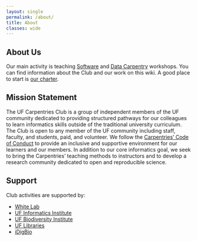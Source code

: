 ```yaml
---
layout: single
permalink: /about/
title: About
classes: wide
---
```


## About Us
Our main activity is teaching [Software](https://software-carpentry.org/) and [Data Carpentry](http://www.datacarpentry.org/) workshops. You can find information about the Club and our work on this wiki. A good place to start is [our charter](https://uf-carpentry.github.io/website/charter/).

## Mission Statement
The UF Carpentries Club is a group of independent members of the UF community dedicated to providing structured pathways for our colleagues to learn informatics skills outside of the traditional university curriculum. The Club is open to any member of the UF community including staff, faculty, and students, paid, and volunteer. We follow the [Carpentries’ Code of Conduct](https://docs.carpentries.org/topic_folders/policies/code-of-conduct.html) to provide an inclusive and supportive environment for our learners and our members. In addition to our core informatics goal, we seek to bring the Carpentries’ teaching methods to instructors and to develop a research community dedicated to open and reproducible science.

## Support

Club activities are supported by:

* [White Lab](http://whitelab.weecology.org/)
* [UF Informatics Institute](https://informatics.institute.ufl.edu/)
* [UF Biodiversity Institute](https://biodiversity.institute.ufl.edu/)
* [UF Libraries](http://cms.uflib.ufl.edu/)
* [iDigBio](https://www.idigbio.org/)
